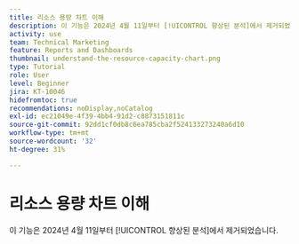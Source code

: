 ```yaml
---
title: 리소스 용량 차트 이해
description: 이 기능은 2024년 4월 11일부터 [!UICONTROL 향상된 분석]에서 제거되었습니다.
activity: use
team: Technical Marketing
feature: Reports and Dashboards
thumbnail: understand-the-resource-capacity-chart.png
type: Tutorial
role: User
level: Beginner
jira: KT-10046
hidefromtoc: true
recommendations: noDisplay,noCatalog
exl-id: ec21049e-4f39-4bb4-91d2-c8873151811c
source-git-commit: 92dd1cf0db8c6ea785cba2f524133273240a6d10
workflow-type: tm+mt
source-wordcount: '32'
ht-degree: 31%

---
```


# 리소스 용량 차트 이해

이 기능은 2024년 4월 11일부터 [!UICONTROL 향상된 분석]에서 제거되었습니다.

